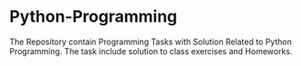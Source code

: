 # Python-Programming
The Repository contain Programming Tasks with Solution Related to Python Programming. The task include solution to class exercises and Homeworks.
